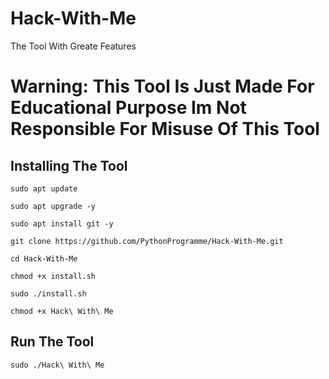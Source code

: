 # Hack-With-Me
The Tool With Greate Features
# Warning: This Tool Is Just Made For Educational Purpose Im Not Responsible For Misuse Of This Tool

## Installing The Tool
`sudo apt update`

`sudo apt upgrade -y`

`sudo apt install git -y`

`git clone https://github.com/PythonProgramme/Hack-With-Me.git`

`cd Hack-With-Me`

`chmod +x install.sh`

`sudo ./install.sh`

`chmod +x Hack\ With\ Me`

## Run The Tool

`sudo ./Hack\ With\ Me`
